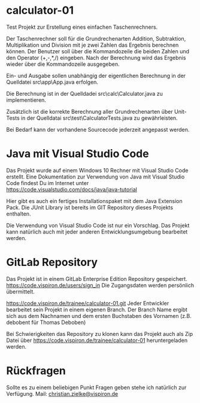 # calculator-01

Test Projekt zur Erstellung eines einfachen Taschenrechners.

Der Taschenrechner soll für die Grundrechenarten Addition, Subtraktion, Multiplikation und Division mit je zwei Zahlen das Ergebnis berechnen können.
Der Benutzer soll über die Kommandozeile die beiden Zahlen und den Operator (+,-,*,/) eingeben.
Nach der Berechnung wird das Ergebnis wieder über die Kommandozeile ausgegeben.

Ein- und Ausgabe sollen unabhängig der eigentlichen Berechnung in der Quelldatei src\app\App.java erfolgen.

Die Berechnung ist in der Quelldadei src\calc\Calculator.java zu implementieren.

Zusätzlich ist die korrekte Berechnung aller Grundrechenarten über Unit-Tests in der Quelldatai src\test\CalculatorTests.java zu gewährleisten.

Bei Bedarf kann der vorhandene Sourcecode jederzeit angepasst werden.

# Java mit Visual Studio Code

Das Projekt wurde auf einem Windows 10 Rechner mit Visual Studio Code erstellt.
Eine Dokumentation zur Verwendung von Java mit Visual Studio Code findest Du im Internet unter
https://code.visualstudio.com/docs/java/java-tutorial

Hier gibt es auch ein fertiges Installationspaket mit dem Java Extension Pack.
Die JUnit Library ist bereits im GIT Repository dieses Projekts enthalten.

Die Verwendung von Visual Studio Code ist nur ein Vorschlag.
Das Projekt kann natürlich auch mit jeder anderen Entwicklungsumgebung bearbeitet werden.

# GitLab Repository

Das Projekt ist in einem GitLab Enterprise Edition Repository gespeichert.
https://code.vispiron.de/users/sign_in
Die Zugangsdaten werden persönlich übermittelt. 

https://code.vispiron.de/trainee/calculator-01.git
Jeder Entwickler bearbeitet sein Projekt in einem eigenen Branch.
Der Branch Name ergibt sich aus dem Nachnamen und dem ersten Buchstaben des Vornamen (z.B. debobent für Thomas Deboben)

Bei Schwierigkeiten das Repository zu klonen kann das Projekt auch als Zip Datei über https://code.vispiron.de/trainee/calculator-01 heruntergeladen werden.

# Rückfragen

Sollte es zu einem beliebigen Punkt Fragen geben stehe ich natürlich zur Verfügung.
Mail: christian.zielke@vispiron.de
